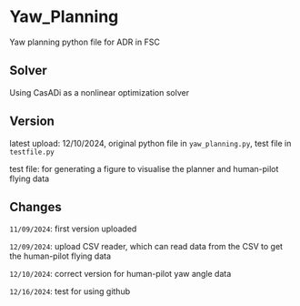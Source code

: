 # Yaw_Planning
Yaw planning python file for ADR in FSC

## Solver
Using CasADi as a nonlinear optimization solver

## Version
latest upload: 12/10/2024, original python file in `yaw_planning.py`, test file in `testfile.py`

test file: for generating a figure to visualise the planner and human-pilot flying data

## Changes
`11/09/2024`: first version uploaded

`12/09/2024`: upload CSV reader, which can read data from the CSV to get the human-pilot flying data

`12/10/2024`: correct version for human-pilot yaw angle data

`12/16/2024`: test for using github